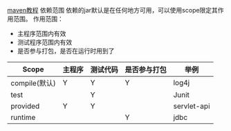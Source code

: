 [maven教程](https://www.bilibili.com/video/BV1Ah411S7ZE)
依赖范围
依赖的jar默认是在任何地方可用，可以使用scope限定其作用范围。
作用范围：
- 主程序范围内有效
- 测试程序范围内有效
- 是否参与打包，是否在运行时用到了
  
|Scope|主程序|测试代码|是否参与打包|举例|
|---|---|---|---|---|
|compile(默认)|Y|Y|Y|log4j|
|test||Y||Junit|
|provided|Y|Y||servlet-api|
|runtime|||Y|jdbc|








